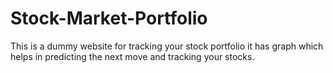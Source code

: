 # Stock-Market-Portfolio
This is a dummy website for tracking your stock portfolio it has graph which helps in predicting the next move and tracking your stocks. 

